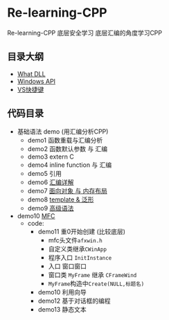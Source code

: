 # Re-learning-CPP
Re-learning-CPP  底层安全学习
底层汇编的角度学习CPP

## 目录大纲
- [What DLL](./README/demo1.md)
- [Windows API](./README/demo2.md)
- [VS快捷键](./README/demo3.md)

## 代码目录
- 基础语法 demo (用汇编分析CPP)
    - demo1 函数重载与汇编分析
    - demo2 函数默认参数 与 汇编
    - demo3 extern C 
    - demo4 inline function 与 汇编
    - demo5 引用
    - demo6 [汇编详解](./README/demo4.md)  
    - demo7 [面向对象 与 内存布局](./README/demo5.md)
    - demo8 [template & 泛形](./README/demo6.md)
    - demo9 [高级语法](./README/demo7.md)
- demo10 [MFC](./README/demo8.md)  
    - code:
        - demo11 重0开始创建  (比较底层)
            - mfc头文件`afxwin.h`
            - 自定义类继承`CWinApp`
            - 程序入口 `InitInstance`
            - 入口 窗口窗口
            - 窗口类 `MyFrame` 继承 `CFrameWind`
            - `MyFrame`构造中`Create(NULL,标题名)`
        - demo10 利用向导
        - demo12 基于对话框的编程
        - demo13 静态文本
    